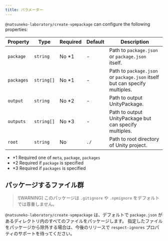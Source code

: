 ```yaml
---
title: パラメーター
---
```


`@natsuneko-laboratory/create-vpmpackage` can configure the following properties:

| Property   | Type       | Required | Default | Description                                                                |
| ---------- | ---------- | -------- | ------- | -------------------------------------------------------------------------- |
| `package`  | `string`   | No \*1   | -       | Path to `package.json` or `package.json` itself.                           |
| `packages` | `string[]` | No \*1   | -       | Path to `package.json` or `package.json` itself but can specify multiples. |
| `output`   | `string`   | No \*2   | -       | Path to output UnityPackage.                                               |
| `outputs`  | `string[]` | No \*3   | -       | Path to output UnityPackage but can specify multiples.                     |
| `root`     | `string`   | No       | `./`    | Path to root directory of Unity project.                                   |

- \*1 Required one of `meta`, `package`, `packages`
- \*2 Required if `package` is specified
- \*3 Required if `packages` is specified

## パッケージするファイル群

> ![WARNING]
> このパッケージは `.gitignore` や `.npmignore` をデフォルトでは尊重しません。

`@natsuneko-laboratory/create-vpmpackage` は、デフォルトで `package.json` があるディレクトリ内のすべてのファイルをパッケージします。
指定したファイルをパッケージから除外する場合は、今後のリリースで `respect-ignores` プロパティのサポートを待ってください。
